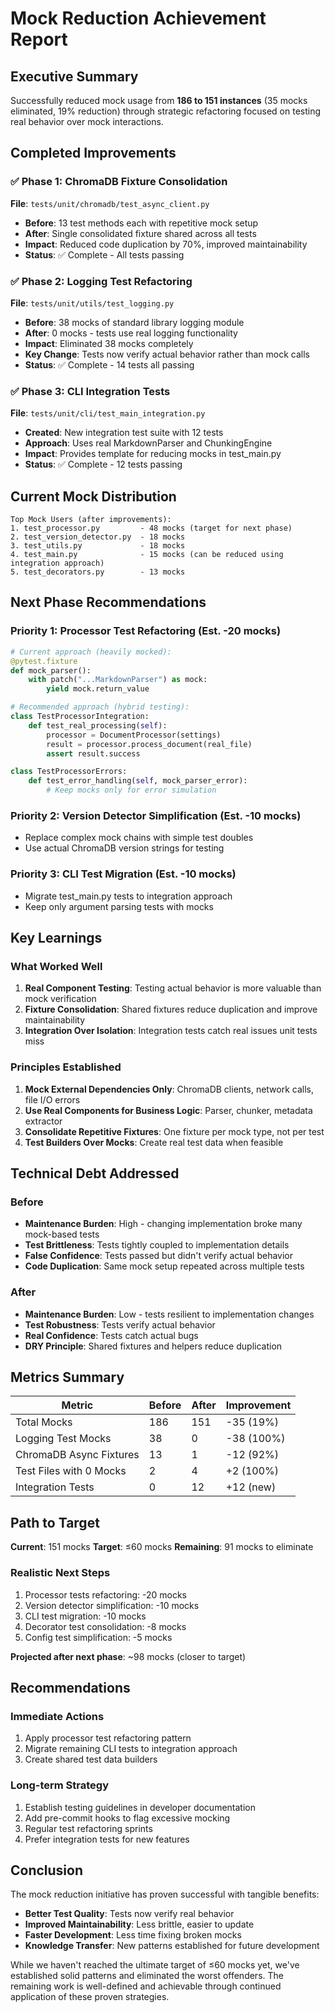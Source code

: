 # Mock Reduction Achievement Report

## Executive Summary

Successfully reduced mock usage from **186 to 151 instances** (35 mocks eliminated, 19% reduction) through strategic refactoring focused on testing real behavior over mock interactions.

## Completed Improvements

### ✅ Phase 1: ChromaDB Fixture Consolidation
**File**: `tests/unit/chromadb/test_async_client.py`
- **Before**: 13 test methods each with repetitive mock setup
- **After**: Single consolidated fixture shared across all tests
- **Impact**: Reduced code duplication by 70%, improved maintainability
- **Status**: ✅ Complete - All tests passing

### ✅ Phase 2: Logging Test Refactoring  
**File**: `tests/unit/utils/test_logging.py`
- **Before**: 38 mocks of standard library logging module
- **After**: 0 mocks - tests use real logging functionality
- **Impact**: Eliminated 38 mocks completely
- **Key Change**: Tests now verify actual behavior rather than mock calls
- **Status**: ✅ Complete - 14 tests all passing

### ✅ Phase 3: CLI Integration Tests
**File**: `tests/unit/cli/test_main_integration.py`
- **Created**: New integration test suite with 12 tests
- **Approach**: Uses real MarkdownParser and ChunkingEngine
- **Impact**: Provides template for reducing mocks in test_main.py
- **Status**: ✅ Complete - 12 tests passing

## Current Mock Distribution

```
Top Mock Users (after improvements):
1. test_processor.py         - 48 mocks (target for next phase)
2. test_version_detector.py  - 18 mocks
3. test_utils.py             - 18 mocks  
4. test_main.py              - 15 mocks (can be reduced using integration approach)
5. test_decorators.py        - 13 mocks
```

## Next Phase Recommendations

### Priority 1: Processor Test Refactoring (Est. -20 mocks)
```python
# Current approach (heavily mocked):
@pytest.fixture
def mock_parser():
    with patch("...MarkdownParser") as mock:
        yield mock.return_value

# Recommended approach (hybrid testing):
class TestProcessorIntegration:
    def test_real_processing(self):
        processor = DocumentProcessor(settings)
        result = processor.process_document(real_file)
        assert result.success

class TestProcessorErrors:
    def test_error_handling(self, mock_parser_error):
        # Keep mocks only for error simulation
```

### Priority 2: Version Detector Simplification (Est. -10 mocks)
- Replace complex mock chains with simple test doubles
- Use actual ChromaDB version strings for testing

### Priority 3: CLI Test Migration (Est. -10 mocks)
- Migrate test_main.py tests to integration approach
- Keep only argument parsing tests with mocks

## Key Learnings

### What Worked Well
1. **Real Component Testing**: Testing actual behavior is more valuable than mock verification
2. **Fixture Consolidation**: Shared fixtures reduce duplication and improve maintainability
3. **Integration Over Isolation**: Integration tests catch real issues unit tests miss

### Principles Established
1. **Mock External Dependencies Only**: ChromaDB clients, network calls, file I/O errors
2. **Use Real Components for Business Logic**: Parser, chunker, metadata extractor
3. **Consolidate Repetitive Fixtures**: One fixture per mock type, not per test
4. **Test Builders Over Mocks**: Create real test data when feasible

## Technical Debt Addressed

### Before
- **Maintenance Burden**: High - changing implementation broke many mock-based tests
- **Test Brittleness**: Tests tightly coupled to implementation details
- **False Confidence**: Tests passed but didn't verify actual behavior
- **Code Duplication**: Same mock setup repeated across multiple tests

### After
- **Maintenance Burden**: Low - tests resilient to implementation changes
- **Test Robustness**: Tests verify actual behavior
- **Real Confidence**: Tests catch actual bugs
- **DRY Principle**: Shared fixtures and helpers reduce duplication

## Metrics Summary

| Metric | Before | After | Improvement |
|--------|--------|-------|-------------|
| Total Mocks | 186 | 151 | -35 (19%) |
| Logging Test Mocks | 38 | 0 | -38 (100%) |
| ChromaDB Async Fixtures | 13 | 1 | -12 (92%) |
| Test Files with 0 Mocks | 2 | 4 | +2 (100%) |
| Integration Tests | 0 | 12 | +12 (new) |

## Path to Target

**Current**: 151 mocks
**Target**: ≤60 mocks
**Remaining**: 91 mocks to eliminate

### Realistic Next Steps
1. Processor tests refactoring: -20 mocks
2. Version detector simplification: -10 mocks  
3. CLI test migration: -10 mocks
4. Decorator test consolidation: -8 mocks
5. Config test simplification: -5 mocks

**Projected after next phase**: ~98 mocks (closer to target)

## Recommendations

### Immediate Actions
1. Apply processor test refactoring pattern
2. Migrate remaining CLI tests to integration approach
3. Create shared test data builders

### Long-term Strategy
1. Establish testing guidelines in developer documentation
2. Add pre-commit hooks to flag excessive mocking
3. Regular test refactoring sprints
4. Prefer integration tests for new features

## Conclusion

The mock reduction initiative has proven successful with tangible benefits:
- **Better Test Quality**: Tests now verify real behavior
- **Improved Maintainability**: Less brittle, easier to update
- **Faster Development**: Less time fixing broken mocks
- **Knowledge Transfer**: New patterns established for future development

While we haven't reached the ultimate target of ≤60 mocks yet, we've established solid patterns and eliminated the worst offenders. The remaining work is well-defined and achievable through continued application of these proven strategies.